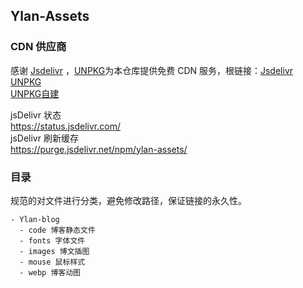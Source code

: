 ## Ylan-Assets

### CDN 供应商

感谢 [Jsdelivr](https://www.jsdelivr.com/) ，[UNPKG](https://npm.elemecdn.com/)为本仓库提供免费 CDN 服务，根链接：[Jsdelivr](https://cdn.jsdelivr.net/gh/jitwxs/cdn)  
[UNPKG](https://npm.elemecdn.com/browse/ylan-assets/ "饿了么出品，网宿国内节点")  
[UNPKG自建](https://cdn.cbd.int/ylan-assets/)  

jsDelivr 状态  
https://status.jsdelivr.com/  
jsDelivr 刷新缓存  
https://purge.jsdelivr.net/npm/ylan-assets/

### 目录

规范的对文件进行分类，避免修改路径，保证链接的永久性。

```irectory
- Ylan-blog
  - code 博客静态文件
  - fonts 字体文件
  - images 博文插图
  - mouse 鼠标样式
  - webp 博客动图
```

